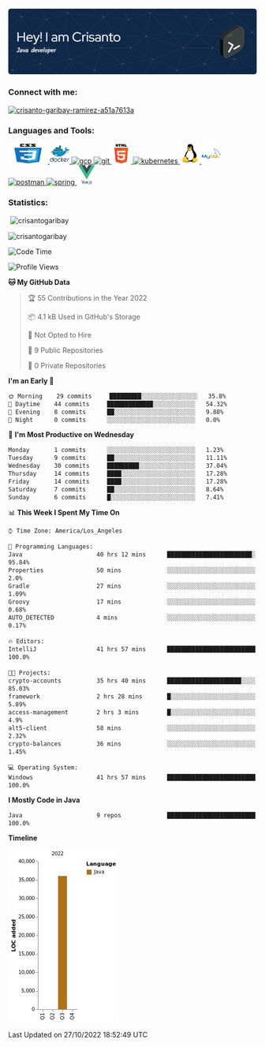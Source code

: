 ![Header](./assets/github-header-image.png)

<h3 align="left">Connect with me:</h3>
<p align="left">
<a href="https://linkedin.com/in/crisanto-garibay-ramirez-a51a7613a" target="blank"><img align="center" src="https://raw.githubusercontent.com/rahuldkjain/github-profile-readme-generator/master/src/images/icons/Social/linked-in-alt.svg" alt="crisanto-garibay-ramirez-a51a7613a" height="30" width="40" /></a>
</p>

<h3 align="left">Languages and Tools:</h3>
<p align="left"> <a href="https://www.w3schools.com/css/" target="_blank" rel="noreferrer"> <img src="https://raw.githubusercontent.com/devicons/devicon/master/icons/css3/css3-original-wordmark.svg" alt="css3" width="80" height="40"/> </a> <a href="https://www.docker.com/" target="_blank" rel="noreferrer"> <img src="https://raw.githubusercontent.com/devicons/devicon/master/icons/docker/docker-original-wordmark.svg" alt="docker" width="40" height="40"/> </a> <a href="https://cloud.google.com" target="_blank" rel="noreferrer"> <img src="https://www.vectorlogo.zone/logos/google_cloud/google_cloud-icon.svg" alt="gcp" width="40" height="40"/> </a> <a href="https://git-scm.com/" target="_blank" rel="noreferrer"> <img src="https://www.vectorlogo.zone/logos/git-scm/git-scm-icon.svg" alt="git" width="40" height="40"/> </a> <a href="https://www.w3.org/html/" target="_blank" rel="noreferrer"> <img src="https://raw.githubusercontent.com/devicons/devicon/master/icons/html5/html5-original-wordmark.svg" alt="html5" width="40" height="40"/> </a> <a href="https://kubernetes.io" target="_blank" rel="noreferrer"> <img src="https://www.vectorlogo.zone/logos/kubernetes/kubernetes-icon.svg" alt="kubernetes" width="40" height="40"/> </a> <a href="https://www.linux.org/" target="_blank" rel="noreferrer"> <img src="https://raw.githubusercontent.com/devicons/devicon/master/icons/linux/linux-original.svg" alt="linux" width="40" height="40"/> </a> <a href="https://www.mysql.com/" target="_blank" rel="noreferrer"> <img src="https://raw.githubusercontent.com/devicons/devicon/master/icons/mysql/mysql-original-wordmark.svg" alt="mysql" width="40" height="40"/> </a> <a href="https://postman.com" target="_blank" rel="noreferrer"> <img src="https://www.vectorlogo.zone/logos/getpostman/getpostman-icon.svg" alt="postman" width="40" height="40"/> </a> <a href="https://spring.io/" target="_blank" rel="noreferrer"> <img src="https://www.vectorlogo.zone/logos/springio/springio-icon.svg" alt="spring" width="40" height="40"/> </a> <a href="https://vuejs.org/" target="_blank" rel="noreferrer"> <img src="https://raw.githubusercontent.com/devicons/devicon/master/icons/vuejs/vuejs-original-wordmark.svg" alt="vuejs" width="40" height="40"/> </a> </p>

<h3 align="left">Statistics:</h3>

<p>&nbsp;<img align="center" src="https://github-readme-stats.vercel.app/api?username=crisantogaribay&show_icons=true&locale=en&theme=dark" alt="crisantogaribay" /></p>

<p><img align="center" src="https://github-readme-streak-stats.herokuapp.com/?user=crisantogaribay&theme=dark" alt="crisantogaribay" /></p>

<!--START_SECTION:waka-->
![Code Time](http://img.shields.io/badge/Code%20Time-306%20hrs%2014%20mins-blue)

![Profile Views](http://img.shields.io/badge/Profile%20Views-2-blue)

**🐱 My GitHub Data** 

> 🏆 55 Contributions in the Year 2022
 > 
> 📦 4.1 kB Used in GitHub's Storage 
 > 
> 🚫 Not Opted to Hire
 > 
> 📜 9 Public Repositories 
 > 
> 🔑 0 Private Repositories  
 > 
**I'm an Early 🐤** 

```text
🌞 Morning    29 commits     █████████░░░░░░░░░░░░░░░░   35.8% 
🌆 Daytime    44 commits     █████████████░░░░░░░░░░░░   54.32% 
🌃 Evening    8 commits      ██░░░░░░░░░░░░░░░░░░░░░░░   9.88% 
🌙 Night      0 commits      ░░░░░░░░░░░░░░░░░░░░░░░░░   0.0%

```
📅 **I'm Most Productive on Wednesday** 

```text
Monday       1 commits      ░░░░░░░░░░░░░░░░░░░░░░░░░   1.23% 
Tuesday      9 commits      ██░░░░░░░░░░░░░░░░░░░░░░░   11.11% 
Wednesday    30 commits     █████████░░░░░░░░░░░░░░░░   37.04% 
Thursday     14 commits     ████░░░░░░░░░░░░░░░░░░░░░   17.28% 
Friday       14 commits     ████░░░░░░░░░░░░░░░░░░░░░   17.28% 
Saturday     7 commits      ██░░░░░░░░░░░░░░░░░░░░░░░   8.64% 
Sunday       6 commits      █░░░░░░░░░░░░░░░░░░░░░░░░   7.41%

```


📊 **This Week I Spent My Time On** 

```text
⌚︎ Time Zone: America/Los_Angeles

💬 Programming Languages: 
Java                     40 hrs 12 mins      ████████████████████████░   95.84% 
Properties               50 mins             ░░░░░░░░░░░░░░░░░░░░░░░░░   2.0% 
Gradle                   27 mins             ░░░░░░░░░░░░░░░░░░░░░░░░░   1.09% 
Groovy                   17 mins             ░░░░░░░░░░░░░░░░░░░░░░░░░   0.68% 
AUTO_DETECTED            4 mins              ░░░░░░░░░░░░░░░░░░░░░░░░░   0.17%

🔥 Editors: 
IntelliJ                 41 hrs 57 mins      █████████████████████████   100.0%

🐱‍💻 Projects: 
crypto-accounts          35 hrs 40 mins      █████████████████████░░░░   85.03% 
framework                2 hrs 28 mins       █░░░░░░░░░░░░░░░░░░░░░░░░   5.89% 
access-management        2 hrs 3 mins        █░░░░░░░░░░░░░░░░░░░░░░░░   4.9% 
alt5-client              58 mins             ░░░░░░░░░░░░░░░░░░░░░░░░░   2.32% 
crypto-balances          36 mins             ░░░░░░░░░░░░░░░░░░░░░░░░░   1.45%

💻 Operating System: 
Windows                  41 hrs 57 mins      █████████████████████████   100.0%

```

**I Mostly Code in Java** 

```text
Java                     9 repos             █████████████████████████   100.0%

```


**Timeline**

![Chart not found](https://raw.githubusercontent.com/CrisantoGaribay/CrisantoGaribay/main/charts/bar_graph.png) 


 Last Updated on 27/10/2022 18:52:49 UTC
<!--END_SECTION:waka-->

